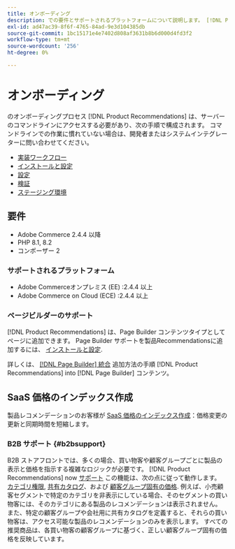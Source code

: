 ```yaml
---
title: オンボーディング
description: での要件とサポートされるプラットフォームについて説明します。 [!DNL Product Recommendations].
exl-id: ad47ac39-8f6f-4765-84ad-9e3d104385db
source-git-commit: 1bc15171e4e7402d808af3631b8b6d000d4fd3f2
workflow-type: tm+mt
source-wordcount: '256'
ht-degree: 0%

---
```


# オンボーディング

のオンボーディングプロセス [!DNL Product Recommendations] は、サーバーのコマンドラインにアクセスする必要があり、次の手順で構成されます。 コマンドラインでの作業に慣れていない場合は、開発者またはシステムインテグレーターに問い合わせてください。

- [実装ワークフロー](implementation-workflow.md)
- [インストールと設定](install-configure.md)
- [設定](settings.md)
- [検証](verify.md)
- [ステージング環境](staging-environment.md)

## 要件

- Adobe Commerce 2.4.4 以降
- PHP 8.1, 8.2
- コンポーザー 2

### サポートされるプラットフォーム

- Adobe Commerceオンプレミス (EE) :2.4.4 以上
- Adobe Commerce on Cloud (ECE) :2.4.4 以上

### ページビルダーのサポート

[!DNL Product Recommendations] は、Page Builder コンテンツタイプとしてページに追加できます。 Page Builder サポートを製品Recommendationsに追加するには、 [インストールと設定](install-configure.md).

詳しくは、 [[!DNL Page Builder] 統合](page-builder.md) 追加方法の手順 [!DNL Product Recommendations] into [!DNL Page Builder] コンテンツ。

## SaaS 価格のインデックス作成

製品レコメンデーションのお客様が [SaaS 価格のインデックス作成](../price-index/index.md)：価格変更の更新と同期時間を短縮します。

### B2B サポート {#b2bsupport}

B2B ストアフロントでは、多くの場合、買い物客や顧客グループごとに製品の表示と価格を指示する複雑なロジックが必要です。 [!DNL Product Recommendations] now [サポート](release-notes.md) この機能は、次の点に従って動作します。 [カテゴリ権限](https://experienceleague.adobe.com/docs/commerce-admin/catalog/categories/category-permissions.html), [共有カタログ](https://experienceleague.adobe.com/docs/commerce-admin/b2b/shared-catalogs/catalog-shared.html)、および [顧客グループ固有の価格](https://experienceleague.adobe.com/docs/commerce-admin/catalog/products/pricing/pricing-advanced.html). 例えば、小売顧客セグメントで特定のカテゴリを非表示にしている場合、そのセグメントの買い物客には、そのカテゴリにある製品のレコメンデーションは表示されません。 また、特定の顧客グループや会社用に共有カタログを定義すると、それらの買い物客は、アクセス可能な製品のレコメンデーションのみを表示します。 すべての推奨商品は、各買い物客の顧客グループに基づく、正しい顧客グループ固有の価格を反映しています。
